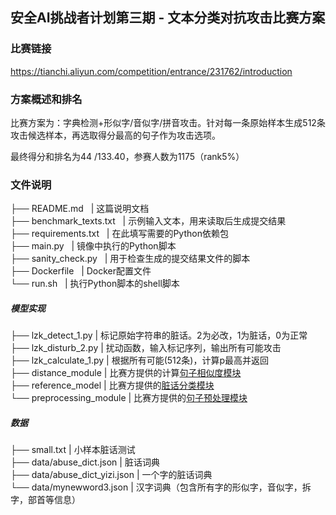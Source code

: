 
## 安全AI挑战者计划第三期 - 文本分类对抗攻击比赛方案
### 比赛链接
https://tianchi.aliyun.com/competition/entrance/231762/introduction
### 方案概述和排名
比赛方案为：字典检测+形似字/音似字/拼音攻击。针对每一条原始样本生成512条攻击候选样本，再选取得分最高的句子作为攻击选项。<br>

最终得分和排名为44 /133.40，参赛人数为1175（rank5%）

### 文件说明
├── README.md &nbsp;                                    | 这篇说明文档<br>
├── benchmark_texts.txt &nbsp;                          | 示例输入文本，用来读取后生成提交结果<br>
├── requirements.txt    &nbsp;                          | 在此填写需要的Python依赖包<br>
├── main.py           &nbsp;                            | 镜像中执行的Python脚本<br>
├── sanity_check.py    &nbsp;                           | 用于检查生成的提交结果文件的脚本<br>
├── Dockerfile         &nbsp;                           | Docker配置文件<br>
└── run.sh             &nbsp;                           | 执行Python脚本的shell脚本<br>
##### 模型实现
├── lzk_detect_1.py      | 标记原始字符串的脏话。2为必改，1为脏话，0为正常<br>
├── lzk_disturb_2.py	   | 扰动函数，输入标记序列，输出所有可能攻击<br>
├── lzk_calculate_1.py   | 根据所有可能(512条)，计算p最高并返回<br>
├── distance_module      | 比赛方提供的计算[句子相似度模块](https://tianchi.aliyun.com/competition/entrance/231762/information)<br>
├── reference_model      | 比赛方提供的[脏话分类模块](https://tianchi.aliyun.com/competition/entrance/231762/information)<br>
└── preprocessing_module | 比赛方提供的[句子预处理模块](https://tianchi.aliyun.com/competition/entrance/231762/information)<br>
##### 数据
├── small.txt					| 小样本脏话测试<br>
├── data/abuse_dict.json		| 脏话词典<br>
├── data/abuse_dict_yizi.json	| 一个字的脏话词典<br>
└── data/mynewword3.json		| 汉字词典（包含所有字的形似字，音似字，拆字，部首等信息）<br>



